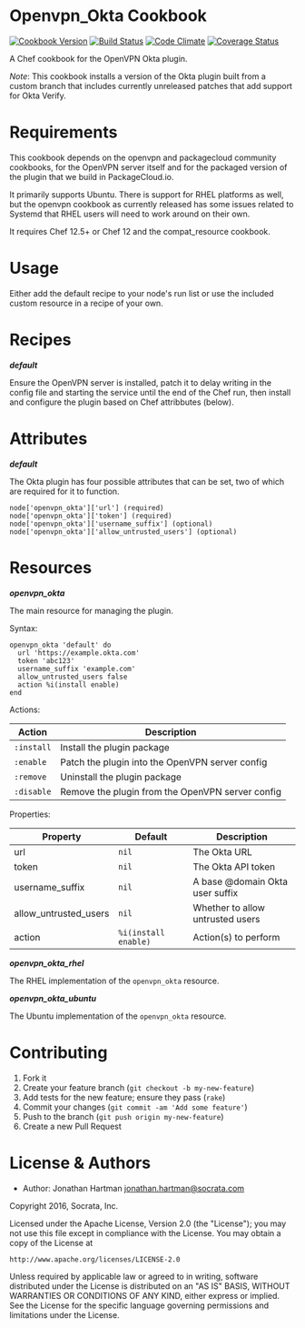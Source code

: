 Openvpn_Okta Cookbook
=====================
[![Cookbook Version](https://img.shields.io/cookbook/v/openvpn_okta.svg)][cookbook]
[![Build Status](https://img.shields.io/travis/socrata-cookbooks/openvpn_okta.svg)][travis]
[![Code Climate](https://img.shields.io/codeclimate/github/socrata-cookbooks/openvpn_okta.svg)][codeclimate]
[![Coverage Status](https://img.shields.io/coveralls/socrata-cookbooks/openvpn_okta.svg)][coveralls]

[cookbook]: https://supermarket.chef.io/cookbooks/openvpn_okta
[travis]: https://travis-ci.org/socrata-cookbooks/openvpn_okta
[codeclimate]: https://codeclimate.com/github/socrata-cookbooks/openvpn_okta
[coveralls]: https://coveralls.io/r/socrata-cookbooks/openvpn_okta

A Chef cookbook for the OpenVPN Okta plugin.

_Note_: This cookbook installs a version of the Okta plugin built from a custom
branch that includes currently unreleased patches that add support for Okta
Verify.

Requirements
============

This cookbook depends on the openvpn and packagecloud community cookbooks,
for the OpenVPN server itself and for the packaged version of the plugin that
we build in PackageCloud.io.

It primarily supports Ubuntu. There is support for RHEL platforms as well, but
the openvpn cookbook as currently released has some issues related to Systemd
that RHEL users will need to work around on their own.

It requires Chef 12.5+ or Chef 12 and the compat_resource cookbook.

Usage
=====

Either add the default recipe to your node's run list or use the included
custom resource in a recipe of your own.

Recipes
=======

***default***

Ensure the OpenVPN server is installed, patch it to delay writing in the config
file and starting the service until the end of the Chef run, then install and
configure the plugin based on Chef attribbutes (below).

Attributes
==========

***default***

The Okta plugin has four possible attributes that can be set, two of which are
required for it to function.

    node['openvpn_okta']['url'] (required)
    node['openvpn_okta']['token'] (required)
    node['openvpn_okta']['username_suffix'] (optional)
    node['openvpn_okta']['allow_untrusted_users'] (optional)

Resources
=========

***openvpn_okta***

The main resource for managing the plugin.

Syntax:

    openvpn_okta 'default' do
      url 'https://example.okta.com'
      token 'abc123'
      username_suffix 'example.com'
      allow_untrusted_users false
      action %i(install enable)
    end

Actions:

| Action     | Description                                      |
|------------|--------------------------------------------------|
| `:install` | Install the plugin package                       |
| `:enable`  | Patch the plugin into the OpenVPN server config  |
| `:remove`  | Uninstall the plugin package                     |
| `:disable` | Remove the plugin from the OpenVPN server config |

Properties:

| Property              | Default              | Description                      |
|-----------------------|----------------------|----------------------------------|
| url                   | `nil`                | The Okta URL                     |
| token                 | `nil`                | The Okta API token               |
| username_suffix       | `nil`                | A base @domain Okta user suffix  |
| allow_untrusted_users | `nil`                | Whether to allow untrusted users |
| action                | `%i(install enable)` | Action(s) to perform             |

***openvpn_okta_rhel***

The RHEL implementation of the `openvpn_okta` resource.

***openvpn_okta_ubuntu***

The Ubuntu implementation of the `openvpn_okta` resource.

Contributing
============

1. Fork it
2. Create your feature branch (`git checkout -b my-new-feature`)
3. Add tests for the new feature; ensure they pass (`rake`)
4. Commit your changes (`git commit -am 'Add some feature'`)
5. Push to the branch (`git push origin my-new-feature`)
6. Create a new Pull Request

License & Authors
=================
- Author: Jonathan Hartman <jonathan.hartman@socrata.com>

Copyright 2016, Socrata, Inc.

Licensed under the Apache License, Version 2.0 (the "License");
you may not use this file except in compliance with the License.
You may obtain a copy of the License at

    http://www.apache.org/licenses/LICENSE-2.0

Unless required by applicable law or agreed to in writing, software
distributed under the License is distributed on an "AS IS" BASIS,
WITHOUT WARRANTIES OR CONDITIONS OF ANY KIND, either express or implied.
See the License for the specific language governing permissions and
limitations under the License.
